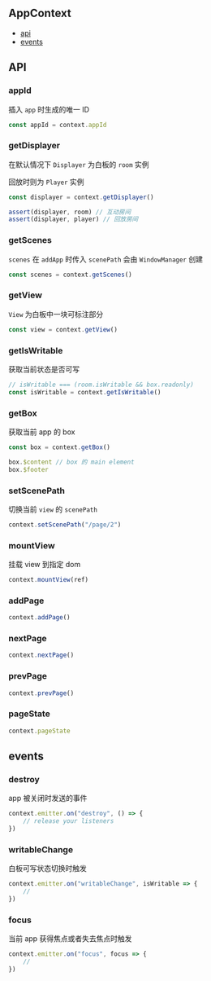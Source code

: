 ## AppContext

- [api](#api)
- [events](#events)

<h2 id="api">API</h2>

### appId

插入 `app` 时生成的唯一 ID

```ts
const appId = context.appId
```

### getDisplayer

在默认情况下 `Displayer` 为白板的 `room` 实例

回放时则为 `Player` 实例

```ts
const displayer = context.getDisplayer()

assert(displayer, room) // 互动房间
assert(displayer, player) // 回放房间
```

### getScenes

`scenes` 在 `addApp` 时传入 `scenePath` 会由 `WindowManager` 创建

```ts
const scenes = context.getScenes()
```

### getView

`View` 为白板中一块可标注部分

```ts
const view = context.getView()
```

### getIsWritable

获取当前状态是否可写

```ts
// isWritable === (room.isWritable && box.readonly)
const isWritable = context.getIsWritable()
```

### getBox

获取当前 app 的 box

```ts
const box = context.getBox()

box.$content // box 的 main element
box.$footer
```

### setScenePath

切换当前 `view` 的 `scenePath`

```ts
context.setScenePath("/page/2")
```

### mountView

挂载 view 到指定 dom

```ts
context.mountView(ref)
```

### addPage

```ts
context.addPage()
```

### nextPage

```ts
context.nextPage()
```

### prevPage

```ts
context.prevPage()
```

### pageState

```ts
context.pageState
```


<h2 id="events">events</h2>

### destroy

app 被关闭时发送的事件

```ts
context.emitter.on("destroy", () => {
    // release your listeners
})
```

### writableChange

白板可写状态切换时触发

```ts
context.emitter.on("writableChange", isWritable => {
    //
})
```

### focus

当前 app 获得焦点或者失去焦点时触发

```ts
context.emitter.on("focus", focus => {
    //
})
```
